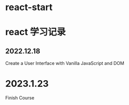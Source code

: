 # react-start

# react 学习记录

## 2022.12.18

Create a User Interface with Vanilla JavaScript and DOM

# 2023.1.23

Finish Course
